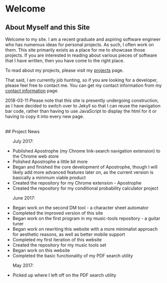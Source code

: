 # Welcome

## About Myself and this Site

Welcome to my site.  I am a recent graduate and aspiring software engineer who has numerous ideas for personal projects.  As such, I often work on them.  This site primarily exists as a place for me to showcase those projects.  If you are interested in reading about various pieces of software that I have written, then you have come to the right place.

To read about my projects, please visit my <a href="projects.html">projects</a> page.

That said, I am currently job hunting, so if you are looking for a developer, please feel free to contact me.  You can get my contact information from my <a href="contact.html">contact information</a> page.

2018-03-11
Please note that this site is presently undergoing construction, as I have decided to switch over to Jekyll so that I can reuse the navigation bar code, rather than having to use JavaScript to display the html for it or having to copy it into every new page.

<br/>
## Project News
<ul class="NewsList">
	<p class="NewsListSubheader">July 2017:</p>
	<li>Published Apostrophe (my Chrome link-search navigation extension) to the Chrome web store</li>
	<li>Polished Apostrophe a little bit more</li>
	<li>Began and finished the core development of Apostrophe, though I will likely add more advanced features later on, as the current version is basically a minimum viable product</li>
	<li>Created the repository for my Chrome extension - Apostrophe</li>
	<li>Created the repository for my conditional probability calculator project</li>
	<p class="NewsListSubheader">June 2017:</p>
	<li>Began work on the second DM tool - a character sheet automator</li>
	<li>Completed the improved version of this site</li>
	<li>Began work on the first program in my music-tools repository - a guitar tuner</li>
	<li>Began work on rewriting this website with a more minimalist approach for aesthetic reasons, as well as better mobile support</li>
	<li>Completed my first iteration of this website</li>
	<li>Created the repository for my music tools set</li>
	<li>Began work on this website</li>
	<li>Completed the basic functionality of my PDF search utility</li>
	<p class="NewsListSubheader">May 2017:</p>
	<li>Picked up where I left off on the PDF search utility</li>
</ul>


<br/>
<br/>
<br/>
<br/>
<br/>




